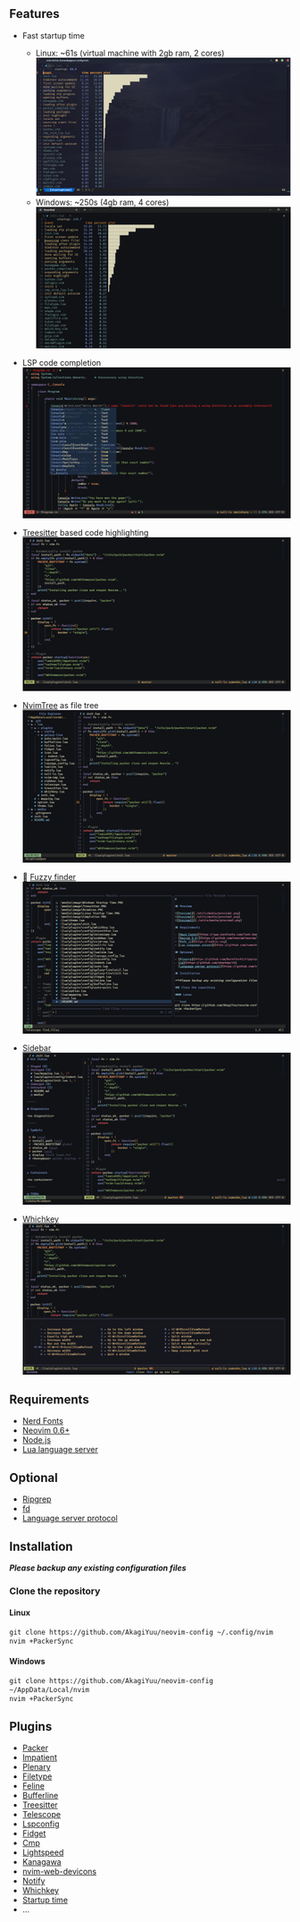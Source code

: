 #

## Features

- Fast startup time
  - Linux: ~61s (virtual machine with 2gb ram, 2 cores)
  ![Linux](./media/image/Linux%20Startup%20Time.PNG)
  - Windows: ~250s (4gb ram, 4 cores)
  ![Windows](./media/image/Windows%20Startup%20Time.PNG)

- LSP code completion
![CodeCompletion](/media/image/Completion.PNG)

- [Treesitter](https://github.com/nvim-treesitter/nvim-treesitter) based code highlighting
![Treesitter](./media/image/Treesitter.PNG)

- [NvimTree](https://github.com/kyazdani42/nvim-tree.lua) as file tree
![NvimTree](./media/image/Nvimtree.PNG)

- 🔭 [Fuzzy finder](https://github.com/nvim-telescope/telescope.nvim)
![Telescope](./media/image/Telescope.PNG)

- [Sidebar](https://github.com/sidebar-nvim/sidebar.nvim)
![Sidebar](/media/image/Sidebar.PNG)

- [Whichkey](https://github.com/folke/which-key.nvim)
![Wichkey](./media/image/Whichkey.PNG)

## Requirements

- [Nerd Fonts](https://www.nerdfonts.com/font-downloads)
- [Neovim 0.6+](https://github.com/neovim/neovim/releases/tag/v0.6.1)
- [Node.js](https://nodejs.org)
- [Lua language server](https://github.com/sumneko/lua-language-server)

## Optional

- [Ripgrep](https://github.com/BurntSushi/ripgrep)
- [fd](https://github.com/sharkdp/fd)
- [Language server protocol](https://github.com/neovim/nvim-lspconfig/blob/master/doc/server_configurations.md)

## Installation

***Please backup any existing configuration files***

### Clone the repository

#### Linux

```text
git clone https://github.com/AkagiYuu/neovim-config ~/.config/nvim
nvim +PackerSync
```

#### Windows

```text
git clone https://github.com/AkagiYuu/neovim-config ~/AppData/Local/nvim
nvim +PackerSync
```

## Plugins

- [Packer](https://github.com/wbthomason/packer.nvim)
- [Impatient](https://github.com/lewis6991/impatient.nvim)
- [Plenary](https://github.com/nvim-lua/plenary.nvim)
- [Filetype](https://github.com/nathom/filetype.nvim)
- [Feline](https://github.com/feline-nvim/feline.nvim)
- [Bufferline](https://github.com/akinsho/bufferline.nvim)
- [Treesitter](https://github.com/nvim-treesitter/nvim-treesitter)
- [Telescope](https://github.com/nvim-telescope/telescope.nvim)
- [Lspconfig](https://github.com/neovim/nvim-lspconfig)
- [Fidget](https://github.com/j-hui/fidget.nvim)
- [Cmp](https://github.com/hrsh7th/nvim-cmp)
- [Lightspeed](https://github.com/ggandor/lightspeed.nvim)
- [Kanagawa](https://github.com/rebelot/kanagawa.nvim)
- [nvim-web-devicons](https://github.com/kyazdani42/nvim-web-devicons)
- [Notify](https://github.com/rcarriga/nvim-notify)
- [Whichkey](https://github.com/folke/which-key.nvim)
- [Startup time](https://github.com/dstein64/vim-startuptime)
- ...
